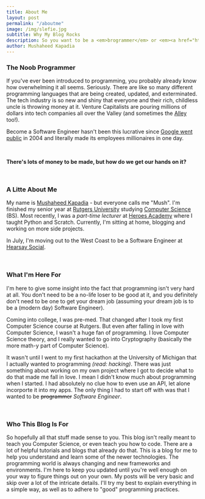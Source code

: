 ```yaml
---
title: About Me
layout: post
permalink: "/aboutme"
image: /img/slefie.jpg
subtitle: Why My Blog Rocks
description: So you want to be a <em>brogrammer</em> or <em><a href="https://twitter.com/cecilebaird/status/398132761032413185">sisgrammer</a></em> but don't know where to start huh? Don't worry - I was in your shoes (honestly, probably still am). Focusing on NodeJS and ExpressJS, I'll bring you into the world of modern day web apps.
author: Mushaheed Kapadia
---
```


### The Noob Programmer

If you've ever been introduced to programming, you probably already know how overwhelming it all seems. Seriously. There are like so many different programming languages that are being created, updated, and exterminated. The tech industry is so new and shiny that everyone and their rich, childless uncle is throwing money at it. Venture Capitalists are pouring millions of dollars into tech companies all over the Valley (and sometimes the <a href="https://www.google.com/maps/@40.7808286,-73.958395,12z"> Alley </a> too!). 

Become a Software Engineer hasn't been this lucrative since <a href="http://en.wikipedia.org/wiki/History_of_Google#Financing_and_initial_public_offering"> Google went public</a> in 2004 and literally made its employees millionaires in one day. 

<br>

<b>There's lots of money to be made, but how do we get our hands on it?</b>

<br>

### A Litte About Me

My name is <a href="http://mushaheedkapadia.com">Mushaheed Kapadia</a> - but everyone calls me "Mush". I'm finished my senior year at <a href="http://rutgers.edu">Rutgers University</a> studying <a href="http://cs.rutgers.edu">Computer Science</a> (BS). Most recently, I was a <em> part-time lecturer </em> at <a href="http://njgifted.org">Heroes Academy</a> where I taught Python and Scratch. Currently, I'm sitting at home, blogging and working on more side projects.

In July, I'm moving out to the West Coast to be a Software Engineer at <a href="http://hearsaysocial.com"> Hearsay Social</a>. 

<br>

### What I'm Here For

I'm here to give some insight into the fact that programming isn't very hard at all. You don't need to be a no-life loser to be good at it, and you definitely don't need to be one to get your dream job (assuming your dream job is to be a (modern day) Software Engineer).

Coming into college, I was pre-med. That changed after I took my first Computer Science course at Rutgers. But even after falling in love with Computer Science, I wasn't a huge fan of programming. I love Computer Science theory, and I really wanted to go into Cryptography (basically the more math-y part of Computer Science). 

It wasn't until I went to my first hackathon at the University of Michigan that I actually wanted to programming <em>(read: hacking)</em>. There was just something about working on my own project where I got to decide what to do that made me fall in love. I mean I didn't know much about programming when I started. I had absolutely no clue how to even use an API, let alone incorporte it into my apps. The only thing I had to start off with was that I wanted to be <strike>programmer</strike> <em>Software Engineer</em>.

<br>

### Who This Blog Is For

So hopefully all that stuff made sense to you. This blog isn't really meant to teach you Computer Science, or even teach you how to code. There are a lot of helpful tutorials and blogs that already do that. This is a blog for me to help you understand and learn some of the newer technologies. The programming world is always changing and new frameworks and environments. I'm here to keep you updated until you're well enough on your way to figure things out on your own. My posts will be very basic and skip over a lot of the intricate details. I'll try my best to explain everything in a simple way, as well as to adhere to "good" programming practices. 